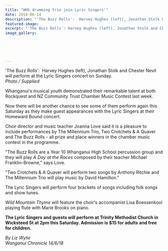 ```yaml
---
title: "WHS drumming trio join Lyric Singers'"
date: 2018-06-14
description: "'The Buzz Rolls':  Harvey Hughes (left), Jonathan Stolk & Chester Nevil will perform at the Lyric Singers concert on Sunday..."
featured-image: 
excerpt: "'The Buzz Rolls': Harvey Hughes (left), Jonathan Stolk and Chester Nevil will perform at the Lyric Singers concert on Sunday."
image_gallery:
	
	
	
	
	
---
```


<p><span>'The Buzz Rolls':&nbsp; Harvey Hughes (left), Jonathan Stolk and Chester Nevil will perform at the Lyric Singers concert on Sunday. <br /><em>Photo / Supplied</em></span></p>
<p class="element element-paragraph">Whanganui's musical youth demonstrated their remarkable talent at both Rockquest and NZ Community Trust Chamber Music Contest last week.</p>
<p class="element element-paragraph">Now there will be another chance to see some of them perform again this Saturday as they make guest appearances with the Lyric Singers at their Homeward Bound concert.</p>
<p class="element element-paragraph">Choir director and music teacher Joanna Love said it is a pleasure to include performances by The Millennium Trio, Two Crotchets &amp; A Quaver and The Buzz Rolls - all prize and place winners in the chamber music contest in the programme.</p>
<p class="element element-paragraph">"The Buzz Rolls are a Year 10 Whanganui High School percussion group and they will play&nbsp;<em>A Day at the Races</em>&nbsp;composed by their teacher Michael Franklin-Browne," says Love.</p>
<p class="element element-paragraph">"Two Crotchets &amp; A Quaver will perform two songs by Anthony Ritchie and The Millennium Trio will play music by David Hamilton."</p>
<p class="element element-paragraph">The Lyric Singers will perform four brackets of songs including folk songs and show tunes.</p>
<p class="element element-paragraph"><em>Wild Mountain Thyme</em>&nbsp;will feature the choir's accompanist Lisa Boessenkool playing flute with Marie Brooks on piano.</p>
<p class="element element-paragraph"><strong>The Lyric Singers and guests will perform at Trinity Methodist Church in Wicksteed St at 2pm this Saturday. Admission is $15 for adults and free for children.</strong></p>
<p><span><em>By Liz Wylie<br />Wanganui Chronicle 14/6/18</em></span></p>

